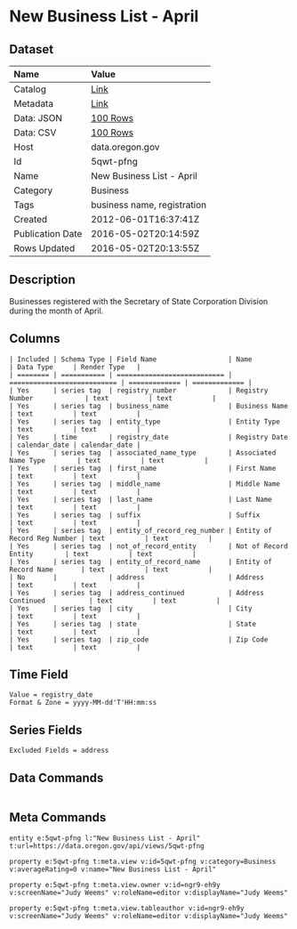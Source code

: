 # New Business List - April

## Dataset

| Name | Value |
| :--- | :---- |
| Catalog | [Link](https://catalog.data.gov/dataset/new-business-list-april-15445) |
| Metadata | [Link](https://data.oregon.gov/api/views/5qwt-pfng) |
| Data: JSON | [100 Rows](https://data.oregon.gov/api/views/5qwt-pfng/rows.json?max_rows=100) |
| Data: CSV | [100 Rows](https://data.oregon.gov/api/views/5qwt-pfng/rows.csv?max_rows=100) |
| Host | data.oregon.gov |
| Id | 5qwt-pfng |
| Name | New Business List - April |
| Category | Business |
| Tags | business name, registration |
| Created | 2012-06-01T16:37:41Z |
| Publication Date | 2016-05-02T20:14:59Z |
| Rows Updated | 2016-05-02T20:13:55Z |

## Description

Businesses registered with the Secretary of State Corporation Division during the month of April.

## Columns

```ls
| Included | Schema Type | Field Name                  | Name                        | Data Type     | Render Type   |
| ======== | =========== | =========================== | =========================== | ============= | ============= |
| Yes      | series tag  | registry_number             | Registry Number             | text          | text          |
| Yes      | series tag  | business_name               | Business Name               | text          | text          |
| Yes      | series tag  | entity_type                 | Entity Type                 | text          | text          |
| Yes      | time        | registry_date               | Registry Date               | calendar_date | calendar_date |
| Yes      | series tag  | associated_name_type        | Associated Name Type        | text          | text          |
| Yes      | series tag  | first_name                  | First Name                  | text          | text          |
| Yes      | series tag  | middle_name                 | Middle Name                 | text          | text          |
| Yes      | series tag  | last_name                   | Last Name                   | text          | text          |
| Yes      | series tag  | suffix                      | Suffix                      | text          | text          |
| Yes      | series tag  | entity_of_record_reg_number | Entity of Record Reg Number | text          | text          |
| Yes      | series tag  | not_of_record_entity        | Not of Record Entity        | text          | text          |
| Yes      | series tag  | entity_of_record_name       | Entity of Record Name       | text          | text          |
| No       |             | address                     | Address                     | text          | text          |
| Yes      | series tag  | address_continued           | Address Continued           | text          | text          |
| Yes      | series tag  | city                        | City                        | text          | text          |
| Yes      | series tag  | state                       | State                       | text          | text          |
| Yes      | series tag  | zip_code                    | Zip Code                    | text          | text          |
```

## Time Field

```ls
Value = registry_date
Format & Zone = yyyy-MM-dd'T'HH:mm:ss
```

## Series Fields

```ls
Excluded Fields = address
```

## Data Commands

```ls
```

## Meta Commands

```ls
entity e:5qwt-pfng l:"New Business List - April" t:url=https://data.oregon.gov/api/views/5qwt-pfng

property e:5qwt-pfng t:meta.view v:id=5qwt-pfng v:category=Business v:averageRating=0 v:name="New Business List - April"

property e:5qwt-pfng t:meta.view.owner v:id=ngr9-eh9y v:screenName="Judy Weems" v:roleName=editor v:displayName="Judy Weems"

property e:5qwt-pfng t:meta.view.tableauthor v:id=ngr9-eh9y v:screenName="Judy Weems" v:roleName=editor v:displayName="Judy Weems"
```